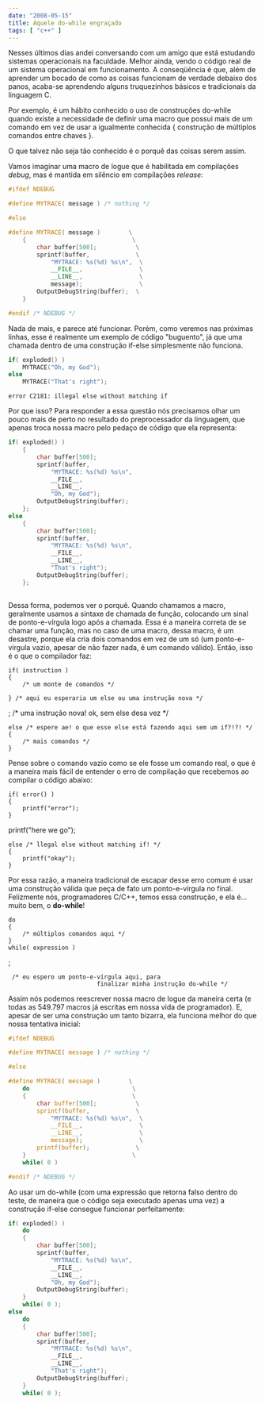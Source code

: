 ```yaml
---
date: "2008-05-15"
title: Aquele do-while engraçado
tags: [ "c++" ]
---
```


Nesses últimos dias andei conversando com um amigo que está estudando sistemas operacionais na faculdade. Melhor ainda, vendo o código real de um sistema operacional em funcionamento. A conseqüência é que, além de aprender um bocado de como as coisas funcionam de verdade debaixo dos panos, acaba-se aprendendo alguns truquezinhos básicos e tradicionais da linguagem C.

Por exemplo, é um hábito conhecido o uso de construções do-while quando existe a necessidade de definir uma macro que possui mais de um comando em vez de usar a igualmente conhecida { construção de múltiplos comandos entre chaves }.

O que talvez não seja tão conhecido é o porquê das coisas serem assim.



Vamos imaginar uma macro de logue que é habilitada em compilações _debug_, mas é mantida em silêncio em compilações _release_:

```cpp
#ifdef NDEBUG

#define MYTRACE( message ) /* nothing */

#else

#define MYTRACE( message )        \
	{                              \
		char buffer[500];           \
		sprintf(buffer,             \
			"MYTRACE: %s(%d) %s\n",  \
			__FILE__,                \
			__LINE__,                \
			message);                \
		OutputDebugString(buffer);  \
	}

#endif /* NDEBUG */ 

```


Nada de mais, e parece até funcionar. Porém, como veremos nas próximas linhas, esse é realmente um exemplo de código "buguento", já que uma chamada dentro de uma construção if-else simplesmente não funciona.

```c
if( exploded() )
	MYTRACE("Oh, my God");
else
	MYTRACE("That's right"); 

```



    
    error C2181: illegal else without matching if



Por que isso? Para responder a essa questão nós precisamos olhar um pouco mais de perto no resultado do preprocessador da linguagem, que apenas troca nossa macro pelo pedaço de código que ela representa:

```c
if( exploded() )
	{
		char buffer[500];
		sprintf(buffer,
			"MYTRACE: %s(%d) %s\n",
			__FILE__,
			__LINE__,
			"Oh, my God");
		OutputDebugString(buffer);
	};
else
	{
		char buffer[500];
		sprintf(buffer,
			"MYTRACE: %s(%d) %s\n",
			__FILE__,
			__LINE__,
			"That's right");
		OutputDebugString(buffer);
	};
 

```


Dessa forma, podemos ver o porquê. Quando chamamos a macro, geralmente usamos a sintaxe de chamada de função, colocando um sinal de ponto-e-vírgula logo após a chamada. Essa é a maneira correta de se chamar uma função, mas no caso de uma macro, dessa macro, é um desastre, porque ela cria dois comandos em vez de um só (um ponto-e-vírgula vazio, apesar de não fazer nada, é um comando válido). Então, isso é o que o compilador faz:


    
    if( instruction )
    {
        /* um monte de comandos */
    
    } /* aqui eu esperaria um else ou uma instrução nova */



; /* uma instrução nova! ok, sem else desa vez */


    
    else /* espere ae! o que esse else está fazendo aqui sem um if?!?! */
    {
        /* mais comandos */
    }



Pense sobre o comando vazio como se ele fosse um comando real, o que é a maneira mais fácil de entender o erro de compilação que recebemos ao compilar o código abaixo:


    
    if( error() )
    {
        printf("error");
    }



printf("here we go");


    
    else /* llegal else without matching if! */
    {
        printf("okay");
    }



Por essa razão, a maneira tradicional de escapar desse erro comum é usar uma construção válida que peça de fato um ponto-e-vírgula no final. Felizmente nós, programadores C/C++, temos essa construção, e ela é... muito bem, o **do-while**!


    
    do
    {
        /* múltiplos comandos aqui */
    }
    while( expression )



;


    
     /* eu espero um ponto-e-vírgula aqui, para
                             finalizar minha instrução do-while */



Assim nós podemos reescrever nossa macro de logue da maneira certa (e todas as 549.797 macros já escritas em nossa vida de programador). E, apesar de ser uma construção um tanto bizarra, ela funciona melhor do que nossa tentativa inicial:

```c
#ifdef NDEBUG

#define MYTRACE( message ) /* nothing */

#else

#define MYTRACE( message )        \
	do                             \
	{                              \
		char buffer[500];           \
		sprintf(buffer,             \
			"MYTRACE: %s(%d) %s\n",  \
			__FILE__,                \
			__LINE__,                \
			message);                \
		printf(buffer);             \
	}                              \
	while( 0 )

#endif /* NDEBUG */ 

```


Ao usar um do-while (com uma expressão que retorna falso dentro do teste, de maneira que o código seja executado apenas uma vez) a construção if-else consegue funcionar perfeitamente:

```c
if( exploded() )
	do
	{
		char buffer[500];
		sprintf(buffer,
			"MYTRACE: %s(%d) %s\n",
			__FILE__,
			__LINE__,
			"Oh, my God");
		OutputDebugString(buffer);
	}
	while( 0 );
else
	do
	{
		char buffer[500];
		sprintf(buffer,
			"MYTRACE: %s(%d) %s\n",
			__FILE__,
			__LINE__,
			"That's right");
		OutputDebugString(buffer);
	}
	while( 0 );
 

```

